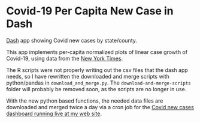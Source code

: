 # Covid-19 Per Capita New Case in Dash
[Dash](https://dash.plotly.com) app showing Covid new cases by state/county.

This app implements per-capita normalized plots of linear case growth of Covid-19, using data from the [New York Times](https://github.com/nytimes/covid-19-data).

The R scripts were not properly writing out the csv files that the dash app needs, so I have rewritten the downloaded and merge scripts with python/pandas in `download_and_merge.py`. The `download-and-merge-scripts` folder will probably be removed soon, as the scripts are no longer in use.

With the new python based functions, the needed data files are downloaded and merged twice a day via a cron job for the [Covid new cases dashboard running live at my web site](https://marcoshuerta.com/dash/covid/).
